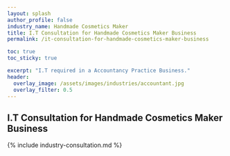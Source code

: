 ```yaml
---
layout: splash 
author_profile: false 
industry_name: Handmade Cosmetics Maker
title: I.T Consultation for Handmade Cosmetics Maker Business
permalink: /it-consultation-for-handmade-cosmetics-maker-business

toc: true
toc_sticky: true

excerpt: "I.T required in a Accountancy Practice Business."
header:
  overlay_image: /assets/images/industries/accountant.jpg
  overlay_filter: 0.5 
---
```


## I.T Consultation for Handmade Cosmetics Maker Business

{% include industry-consultation.md %}
